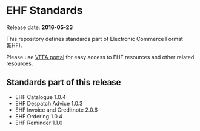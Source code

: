 # EHF Standards

Release date: **2016-05-23**

This repository defines standards part of Electronic Commerce Format (EHF).

Please use [VEFA portal](https://vefa.difi.no/) for easy access to EHF resources and other related resources.


## Standards part of this release

* EHF Catalogue 1.0.4
* EHF Despatch Advice 1.0.3
* EHF Invoice and Creditnote 2.0.6
* EHF Ordering 1.0.4
* EHF Reminder 1.1.0
